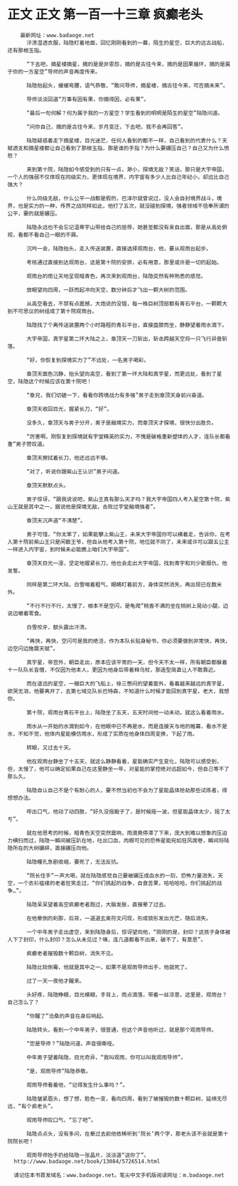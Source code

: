 # 正文 正文 第一百一十三章 疯癫老头
        最新网址：www.badaoge.net
          汗渍湿透衣服，陆隐盯着地面，回忆刚刚看到的一幕，陌生的星空，巨大的远古战船，还有那根玉指。
      
          “下去吧，摘星楼摘星，摘的是是非恩怨，摘的是古往今来，摘的是因果循环，摘的是属于你的一方星空”导师的声音再度传来。
      
          陆隐抬起头，缓缓弯腰，语气恭敬，“敢问导师，摘星楼，摘古往今来，可否摘未来”。
      
          导师淡淡回道“万事有因有果，你摘得因，必有果”。
      
          “最后一句何解？何为属于我的一方星空？学生看到的明明是陌生的星空”陆隐问道。
      
          “问你自己，摘的是古往今来，岁月变迁，下去吧，我不会再回答”。
      
          陆隐疑惑着走下摘星楼，目光迷茫，任何人看到的都不一样，自己看到的代表什么？天赋透支和摘星楼都让自己看到了那根玉指，那是谁的手指？为什么要碾压自己？自己又为什么愤怒？
      
          来到第十院，陆隐如今感受到的只有一点，渺小，探境无敌？笑话，那只是大宇帝国，一个人的强弱不仅体现在同级实力，更体现在境界，内宇宙有多少人比自己年纪小，却远比自己强大？
      
          什么同级无敌，什么公平一战都是假的，巴泽尔就曾说过，没人会自封境界战斗，境界，也是实力的一种，传界之战同样如此，他打了五次，就没碰到探境，强者领域不信奉所谓的公平，要的就是碾压。
      
          陆隐永远也不会忘记温蒂宇山带给自己的屈辱，她甚至都没有亲自出面，那是从高处俯视，看都不看自己一眼的不屑。
      
          沉吟一会，陆隐抬头，走入传送装置，直接选择观雨台，他，要从观雨台起步。
      
          考核通过直接到达观雨台，这是第十院的安排，必有用意，那里或许是一切的起始。
      
          观雨台的雨让天地呈现暗青色，再次来到观雨台，陆隐突然有种熟悉的感觉。
      
          放眼望向四周，一跃而起冲向天空，数分钟后才飞出一颗大树的范围。
      
          从高空看去，不禁有点震撼，大炮说的没错，每一株巨树顶部都有青石平台，一颗颗大到不可思议的树组成了第十院观雨台。
      
          陆隐找了个离传送装置两个小时路程的青石平台，直接盘膝而坐，静静望着雨水滴下。
      
          大宇帝国，真宇星第二环大陆之上，章顶天一刀斩出，斩击跨越天空将一只飞行异兽斩落。
      
          “好，你恢复到探境实力了”不远处，一名男子喝彩。
      
          章顶天面色沉静，抬头望向高空，看到了第一环大陆和真宇星，而更远处，看到了星空，陆隐这个时候应该在第十院吧！
      
          “章兄，我们切磋一下，看看你跨境战力有多强”男子走到章顶天身前兴奋道。
      
          章顶天收回目光，握紧长刀，“好”。
      
          没多久，章顶天与男子分开，男子是融境实力，而章顶天才探境，很快分出胜负。
      
          “厉害啊，刚恢复到探境就有宇堂精英的实力，不愧是破格重新塑体的人才，连队长都看重”男子赞叹道。
      
          章顶天擦拭着长刀，他还远远不够。
      
          “对了，听说你跟紫山王认识”男子问道。
      
          章顶天默默点头。
      
          男子惊讶，“跟我说说吧，紫山王真有那么天才吗？我大宇帝国四人考入星空第十院，紫山王就是其中之一，据说他是探境无敌，击败过宇堂融境强者”。
      
          章顶天沉声道“不清楚”。
      
          男子可惜，“你太笨了，如果能攀上紫山王，未来大宇帝国你可以横着走，告诉你，在考入第十院前紫山王只是闲散王爷，但自从他考入第十院，地位就不同了，未来或许可以跟五公主一样进入内宇宙，到时候未必能瞧上咱们大宇帝国”。
      
          章顶天目光一凛，坚定地握紧长刀，他也会走出大宇帝国，找到青宇和刘少歌报仇，他发誓。
      
          同样是第二环大陆，白雪喘着粗气，眼睛盯着前方，身体突然消失，再出现已在数米外。
      
          “不行不行不行，太慢了，根本不是空闪，是龟爬”桃香不满的坐在桃树上晃动小腿，边说边嚼着零食。
      
          白雪咬牙，额头露出汗渍。
      
          “再快，再快，空闪可是我的绝活，作为本队长贴身秘书，你必须要做到非常快，再快，边空闪边施展天赋”。
      
          真宇星，帝宫外，朝臣走出，原本应该平常的一天，但今天不太一样，所有朝臣都躲着十一队队长盲僧，不仅因为他本人，更因为他身后带着释乌杖，那造型简直让人不敢靠近。
      
          而在遥远的星空，一艘巨大的飞船上，徐三憋闷的望着窗外，看着越来越远的真宇星，欲哭无泪，他要离开了，去第七域见队长巴特森，不知道什么时候才能回到真宇星，老大，我想你。
      
          第十院，观雨台青石平台上，陆隐坐了五天，五天时间他一动未动，就这么看着雨水。
      
          雨水从一开始的水滴到如今，在他眼中已不再是水，而是连接天与地的帷幕，看水不是水，不知不觉，他体内星能模仿雨水，形成了实质在他身体四周变换，下起了雨。
      
          转眼，又过去十天。
      
          他在观雨台静坐了十五天，就这么静静看着，星能确实产生变化，陆隐可以感受到，但，太慢了，他可以确定如果自己在这里静坐一年，对星能的掌控绝对远超如今，但自己等不了那么久。
      
          陆隐自认自己不是个有耐心的人，要不然当初也不会为了星能晶体抢劫那些试炼者，得想想办法。
      
          呼出口气，他动了动四肢，“好久没摇骰子了，是时候摇一波，但星能晶体太少，摇了太亏”。
      
          就在他思考的时候，暗青色天空突然震响，雨滴竟停滞了下来，庞大到难以想象的压迫力横扫而过，陆隐一瞬间被压趴在地，吐出口血，肉眼可见的恐怖星能宛如狂风席卷，瞬间将陆隐所在的大树碾碎，直接碾压向他。
      
          陆隐瞳孔急剧收缩，要死了，无法反抗。
      
          “院长住手”一声大喝，就在陆隐感觉自己要被碾压成血水的一刻，恐怖力量消失，天空，一个衣衫褴褛的老者狂笑走过，“你们挑起的战争，自食苦果，哈哈哈哈，你们挑起的战争…”。
      
          陆隐呆呆望着高空疯癫老者跑过，大脑发胀，直接晕了过去。
      
          在他晕倒的刹那，后背，一道道玄奥符文闪现，形成锁形发出光芒，随后消失。
      
          一个中年男子走出虚空，来到陆隐身后，惊讶望向他，“刚刚的是，封印？这孩子身体被人下了封印，什么封印？怎么从未见过？咦，连几道都看不出来，破不了，有意思”。
      
          疯癫老者摧毁数十颗巨树，消失不见。
      
          陆隐比较倒霉，他就是其中之一，如果不是观雨导师出手，他就死了。
      
          过了一天一夜他才醒来。
      
          头好疼，陆隐睁眼，目光模糊，手背上，雨点滴落，带着一丝凉意，这里是，观雨台？自己怎么了？
      
          “你醒了”沧桑的声音在身后响起。
      
          陆隐转头，看到一个中年男子，很普通，但这个声音他听过，就是那个观雨导师。
      
          “您是导师？”陆隐问道，声音很嘶哑。
      
          中年男子望着陆隐，目光奇异，“我叫观雨，你可以叫我观雨导师”。
      
          “是，观雨导师”陆隐恭敬。
      
          观雨导师看着他，“记得发生什么事吗？”。
      
          陆隐皱紧眉头，想了想，脸色一变，看向四周，看到了被摧毁的数十颗巨树，延绵无尽远，“有个疯老头”。
      
          观雨导师叹口气，“忘了吧”。
      
          陆隐点点头，没有多问，在晕过去前他依稀听到‘院长’两个字，那老头该不会就是第十院院长吧！
      
          观雨导师抬手扔给陆隐一张晶片，淡淡道“送你了”。
      http://www.badaoge.net/book/13084/5726514.html
      
      请记住本书首发域名：www.badaoge.net。笔尖中文手机版阅读网址：m.badaoge.net
